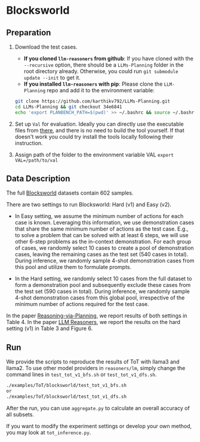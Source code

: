 
# Blocksworld

## Preparation

1. Download the test cases.
   - **If you cloned `llm-reasoners` from github**: If you have cloned with the `--recursive` option, there should be a `LLMs-Planning` folder in the root directory already. Otherwise, you could run `git submodule update --init` to get it.
   - **If you installed `llm-reasoners` with pip**: Please clone the `LLM-Planning` repo and add it to the environment variable:
   ```bash
   git clone https://github.com/karthikv792/LLMs-Planning.git
   cd LLMs-Planning && git checkout 34e6841
   echo 'export PLANBENCH_PATH=$(pwd)' >> ~/.bashrc && source ~/.bashrc
   ```

2. Set up `Val` for evaluation. Ideally you can directly use the executable files from [there](https://github.com/karthikv792/LLMs-Planning/tree/34e6841f81ca7708f2f8b8241504bfe8a908e40b/planner_tools/VAL), and there is no need to build the tool yourself. If that doesn't work you could try install the tools locally following their instruction.

3. Assign path of the folder to the environment variable VAL `export VAL=/path/to/val`

## Data Description

The full [Blocksworld](https://arxiv.org/abs/2305.15771) datasets contain 602 samples.

There are two settings to run Blocksworld: Hard (v1) and Easy (v2).

- In Easy setting, we assume the minimum number of actions for each case is known. Leveraging this information, we use demonstration cases that share the same minimum number of actions as the test case. E.g., to solve a problem that can be solved with at least 6 steps, we will use other 6-step problems as the in-context demonstration. For each group of cases, we randomly select 10 cases to create a pool of demonstration cases, leaving the remaining cases as the test set (540 cases in total). During inference, we randomly sample 4-shot demonstration cases from this pool and utilize them to formulate prompts. 

- In the Hard setting, we randomly select 10 cases from the full dataset to form a demonstration pool and subsequently exclude these cases from the test set (590 cases in total). During inference, we randomly sample 4-shot demonstration cases from this global pool, irrespective of the minimum number of actions required for the test case.

In the paper [Reasoning-via-Planning](https://arxiv.org/pdf/2305.14992), we report results of both settings in Table 4. In the paper [LLM Reasoners](https://arxiv.org/abs/2404.05221), we report the results on the hard setting (v1) in Table 3 and Figure 6.

## Run

We provide the scripts to reproduce the results of ToT with llama3 and llama2. To use other model providers in `reasoners/lm`, simply change the command lines in `test_tot_v1_bfs.sh` or `test_tot_v1_dfs.sh`.

```bash
./examples/ToT/blocksworld/test_tot_v1_bfs.sh
or 
./examples/ToT/blocksworld/test_tot_v1_dfs.sh
```

After the run, you can use `aggregate.py` to calculate an overall accuracy of all subsets.

If you want to modify the experiment settings or develop your own method, you may look at `tot_inference.py`.